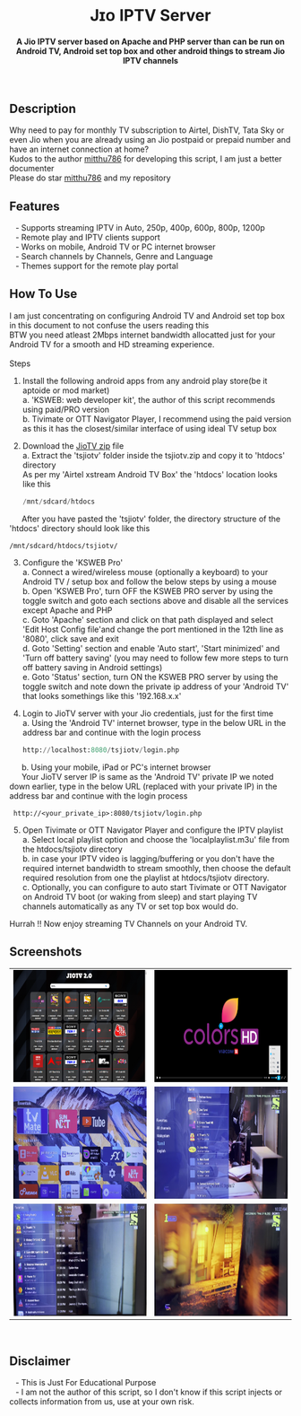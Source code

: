 <!-- DO NOT EDIT FILE AND ADD YOU NAME HERE AND PUBLISH -->
<!-- © 2021-22 TechieSneh -->

<h1 align='center'>Jɪᴏ IPTV Server</h1>
<h4 align='center'>A Jio IPTV server based on Apache and PHP server than can be run on Android TV, Android set top box and other android things to stream Jio IPTV channels</h4>
<br>
<h2>Description</h2>
Why need to pay for monthly TV subscription to Airtel, DishTV, Tata Sky or even Jio when you are already using an Jio postpaid or prepaid number and have an internet connection at home? <br>
Kudos to the author  <a href="https://github.com/mitthu786">mitthu786</a> for developing this script, I am just a better documenter<br>
Please do star <a href="https://github.com/mitthu786">mitthu786</a> and my repository<br>

<h2>Features</h2>
&ensp; - Supports streaming IPTV in Auto, 250p, 400p, 600p, 800p, 1200p<br>
&ensp; - Remote play and IPTV clients support<br>
&ensp; - Works on mobile, Android TV or PC internet browser<br>
&ensp; - Search channels by Channels, Genre and Language<br>
&ensp; - Themes support for the remote play portal<br>

<h2>How To Use</h2>
I am just concentrating on configuring Android TV and Android set top box in this document to not confuse the users reading this <br>
BTW you need atleast 2Mbps internet bandwidth allocatted just for your Android TV for a smooth and HD streaming experience.<br>
<br>
Steps

1. Install the following android apps from any android play store(be it aptoide or mod market)<br>
  a. 'KSWEB: web developer kit', the author of this script recommends using paid/PRO version<br>
  b. Tivimate or OTT Navigator Player, I recommend using the paid version as this it has the closest/similar interface of using ideal TV setup box<br>

2. Download the [JioTV zip](https://github.com/mitthu786/TS-JioTV/blob/main/tsjiotv.zip?raw=true) file<br>
  a. Extract the 'tsjiotv' folder inside the tsjiotv.zip and copy it to 'htdocs' directory <br>
  As per my 'Airtel xstream Android TV Box' the 'htdocs' location looks like this

    ```py
    /mnt/sdcard/htdocs
    ```

  &ensp; &ensp;   After you have pasted the 'tsjiotv' folder, the directory structure of the 'htdocs' directory should look like this
    
    /mnt/sdcard/htdocs/tsjiotv/
  
3. Configure the 'KSWEB Pro' <br>
  a. Connect a wired/wireless mouse (optionally a keyboard) to your Android TV / setup box and follow the below steps by using a mouse<br>
  b. Open 'KSWEB Pro', turn OFF the KSWEB PRO server by using the toggle switch and goto each sections above and disable all the services except Apache and PHP <br>
  c. Goto 'Apache' section and click on that path displayed and select 'Edit Host Config file'and change the port mentioned in the 12th line as '8080', click save and exit <br>
  d. Goto 'Setting' section and enable 'Auto start', 'Start minimized' and 'Turn off battery saving' (you may need to follow few more steps to turn off battery saving in Android settings) <br>
  e. Goto 'Status' section, turn ON the KSWEB PRO server by using the toggle switch and note down the private ip address of your 'Android TV' that looks somethings like this '192.168.x.x' <br>

4. Login to JioTV server with your Jio credentials, just for the first time <br>
  a. Using the 'Android TV' internet browser, type in the below URL in the address bar and continue with the login process <br>

     ```py
     http://localhost:8080/tsjiotv/login.php
     ```

  &ensp; &ensp; b. Using your mobile, iPad or PC's internet browser <br>
  &ensp; &ensp;   Your JioTV server IP is same as the 'Android TV' private IP we noted down earlier, type in the below URL (replaced with your private IP) in the address bar and continue with the login process  <br>

     http://<your_private_ip>:8080/tsjiotv/login.php

5. Open Tivimate or OTT Navigator Player and configure the IPTV playlist<br>
  a. Select local playlist option and choose the 'localplaylist.m3u' file from the htdocs/tsjiotv directory <br>
  b. in case your IPTV video is lagging/buffering or you don't have the required internet bandwidth to stream smoothly, then choose the default required resolution from one the playlist at htdocs/tsjiotv directory.<br>
  c. Optionally, you can configure to auto start Tivimate or OTT Navigator on Android TV boot (or waking from sleep) and start playing TV channels automatically as any TV or set top box would do. <br>

Hurrah !! Now enjoy streaming TV Channels on your Android TV.<br>

<h2>Screenshots</h2>

<table>
  <tr>
    <td><img src="screenshots/remote_portal.png" width="400" height="200"></td>
    <td><img src="screenshots/video_player.png" width="400" height="200"></td>
  </tr>
  <tr>
    <td><img src="screenshots/Android_home_screen_showing_Tivimate_and_KSWEB.png" width="400" height="200"></td>
    <td><img src="screenshots/TiviMate_channel_group.png" width="400" height="200"></td>
  </tr>  
  <tr>
    <td><img src="screenshots/Channel_EPG.png" width="400" height="200"></td>
    <td><img src="screenshots/Fullscreen_view_of_channel.png" width="400" height="200"></td>
  </tr>
</table>

<br>

<h2>Disclaimer</h2>
&ensp; - This is Just For Educational Purpose <br>
&ensp; - I am not the author of this script, so I don't know if this script injects or collects information from us, use at your own risk.
